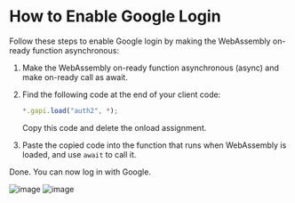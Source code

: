 # How to Enable Google Login

Follow these steps to enable Google login by making the WebAssembly on-ready function asynchronous:

1. Make the WebAssembly on-ready function asynchronous (async) and make on-ready call as await.

2. Find the following code at the end of your client code:
    ```javascript
    *.gapi.load("auth2", *);
    ```
    Copy this code and delete the onload assignment.

3. Paste the copied code into the function that runs when WebAssembly is loaded, and use `await` to call it.

Done. You can now log in with Google.

![image](https://github.com/user-attachments/assets/7620d148-ac1c-4adb-a4c1-73e0d0cc27aa)
![image](https://github.com/user-attachments/assets/5b964dc7-f519-400f-9c2f-9e5127d37de6)
